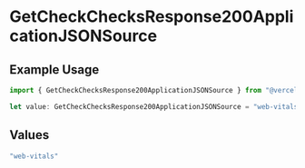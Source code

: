 # GetCheckChecksResponse200ApplicationJSONSource

## Example Usage

```typescript
import { GetCheckChecksResponse200ApplicationJSONSource } from "@vercel/sdk/models/operations/getcheck.js";

let value: GetCheckChecksResponse200ApplicationJSONSource = "web-vitals";
```

## Values

```typescript
"web-vitals"
```